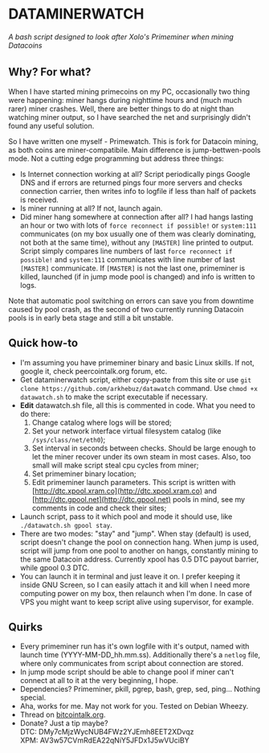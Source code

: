# DATAMINERWATCH
###### *A bash script designed to look after Xolo's Primeminer when mining Datacoins* 

## Why? For what?

When I have started mining primecoins on my PC, occasionally two thing were happening: miner hangs during nighttime hours and (much much rarer) miner crashes. Well, there are better things to do at night than watching miner output, so I have searched the net and surprisingly didn't found any useful solution. 

So I have written one myself - Primewatch. This is fork for Datacoin mining, as both coins are miner-compatibile. Main difference is jump-bettwen-pools mode. Not a cutting edge programming but address three things:
* Is Internet connection working at all? Script periodically pings Google DNS and if errors are returned pings four more servers and checks connection carrier, then writes info to logfile if less than half of packets is received.
* Is miner running at all? If not, launch again.
* Did miner hang somewhere at connection after all? I had hangs lasting an hour or two with lots of `force reconnect if possible!` or `system:111` communicates (on my box usually one of them was clearly dominating, not both at the same time), without any `[MASTER]` line printed to output. Script simply compares line numbers of last `force reconnect if possible!` and `system:111` communicates with line number of last `[MASTER]` communicate. If `[MASTER]` is not the last one, primeminer is killed, launched (if in jump mode pool is changed) and info is written to logs.

Note that automatic pool switching on errors can save you from downtime caused by pool crash, as the second of two currently running Datacoin pools is in early beta stage and still a bit unstable.

## Quick how-to
* I'm assuming you have primeminer binary and basic Linux skills. If not, google it, check peercointalk.org forum, etc.
* Get dataminerwatch script, either copy-paste from this site or use `git clone https://github.com/arkhebuz/datawatch` command. Use `chmod +x datawatch.sh` to make the script executable if necessary.
* **Edit** datawatch.sh file, all this is commented in code.  What you need to do there:
  1. Change catalog where logs will be stored;
  2. Set your network interface virtual filesystem catalog (like `/sys/class/net/eth0`);
  3. Set interval in seconds between checks. Should be large enough to let the miner recover under its own steam in most cases. Also, too small will make script steal cpu cycles from miner;
  4. Set primeminer binary location;
  5. Edit primeminer launch parameters. This script is written with [http://dtc.xpool.xram.co](http://dtc.xpool.xram.co) and [http://dtc.gpool.net](http://dtc.gpool.net) pools in mind, see my comments in code and check their sites;
* Launch script, pass to it which pool and mode it should use, like `./datawatch.sh gpool stay`. 
* There are two modes: "stay" and "jump". When stay (default) is used, script doesn't change the pool on connection hang. When jump is used, script will jump from one pool to another on hangs, constantly mining to the same Datacoin address. Currently xpool has 0.5 DTC payout barrier, while gpool 0.3 DTC. 
* You can launch it in terminal and just leave it on. I prefer keeping it inside GNU Screen, so I can easily attach it and kill when I need more computing power on my box, then relaunch when I'm done. In case of VPS you might want to keep script alive using supervisor, for example.

## Quirks
* Every primeminer run has it's own logfile with it's output, named with launch time (YYYY-MM-DD_hh.mm.ss). Additionally there's a `netlog` file, where only communicates from script about connection are stored.
* In jump mode script should be able to change pool if miner can't connect at all to it at the very beginning, I hope.
* Dependencies? Primeminer, pkill, pgrep, bash, grep, sed, ping... Nothing special.
* Aha, works for me. May not work for you. Tested on Debian Wheezy.
* Thread on [bitcointalk.org](https://bitcointalk.org/index.php?topic=390911.0).
* Donate? Just a tip maybe?  
   DTC: DMy7cMjzWycNUB4FWz2YJEmh8EET2XDvqz  
   XPM: AV3w57CVmRdEA22qNiY5JFDx1J5wVUciBY  
